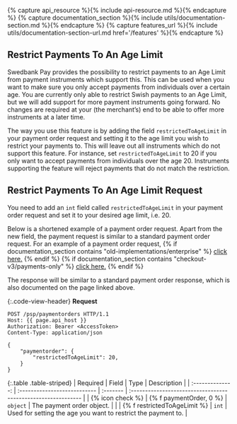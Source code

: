 {% capture api_resource %}{% include api-resource.md %}{% endcapture %}
{% capture documentation_section %}{% include utils/documentation-section.md %}{% endcapture %}
{% capture features_url %}{% include utils/documentation-section-url.md href='/features' %}{% endcapture %}

## Restrict Payments To An Age Limit

Swedbank Pay provides the possibility to restrict payments to an Age Limit from
payment instruments which support this. This can be used when you want to make
sure you only accept payments from individuals over a certain age. You are
currently only able to restrict Swish payments to an Age Limit, but we will add
support for more payment instruments going forward. No changes are required at
your (the merchant’s) end to be able to offer more instruments at a later time.

The way you use this feature is by adding the field `restrictedToAgeLimit` in
your payment order request and setting it to the age limit you wish to restrict
your payments to. This will leave out all instruments which do not support this
feature. For instance, set `restrictedToAgeLimit` to 20 if you only want to
accept payments from individuals over the age 20. Instruments supporting the
feature will reject payments that do not match the restriction.

## Restrict Payments To An Age Limit Request

You need to add an `int` field called `restrictedToAgeLimit` in your payment
order request and set it to your desired age limit, i.e. 20.

Below is a shortened example of a payment order request. Apart from the
new field, the payment request is similar to a standard payment order request.
For an example of a payment order request, {% if documentation_section contains
"old-implementations/enterprise" %} [click
here.](/old-implementations/enterprise/redirect#payment-order-request) {% endif %} {% if
documentation_section contains "checkout-v3/payments-only" %} [click
here.](/checkout-v3/payment-request) {% endif %}

The response will be similar to a standard payment order response, which is also
documented on the page linked above.

{:.code-view-header}
**Request**

```http
POST /psp/paymentorders HTTP/1.1
Host: {{ page.api_host }}
Authorization: Bearer <AccessToken>
Content-Type: application/json

{
    "paymentorder": {
        "restrictedToAgeLimit": 20,
    }
}
```

{:.table .table-striped}
| Required         | Field                        | Type     | Description                                                   |
| :--------------: | :--------------------------- | :------- | :------------------------------------------------------------ |
| {% icon check %} | {% f paymentOrder, 0 %}               | `object` | The payment order object.                                     |
|                  | {% f restrictedToAgeLimit %} | `int`    | Used for setting the age you want to restrict the payment to. |

